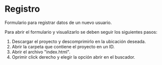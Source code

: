 # Registro
Formulario para registrar datos de un nuevo usuario.

Para abrir el formulario y visualizarlo se deben seguir los siguientes pasos:
1. Descargar el proyecto y descomprimirlo en la ubicación deseada.
2. Abrir la carpeta que contiene el proyecto en un ID.
3. Abrir el archivo "index.html".
4. Oprimir click derecho y elegir la opción abrir en el buscador.

